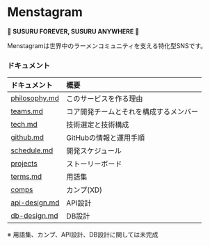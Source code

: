 # Menstagram
**🍜 SUSURU FOREVER, SUSURU ANYWHERE 🍜**

Menstagramは世界中のラーメンコミュニティを支える特化型SNSです。

### ドキュメント

|ドキュメント|概要|
|:--|:--|
|[philosophy.md](./philosophy.md)|このサービスを作る理由|
|[teams.md](./teams.md)|コア開発チームとそれを構成するメンバー|
|[tech.md](./tech.md)|技術選定と技術構成|
|[github.md](./github.md)|GitHubの情報と運用手順|
|[schedule.md](./schedule.md)|開発スケジュール|
|[projects](https://github.com/orgs/uyupun/projects/1)|ストーリーボード|
|[terms.md](./terms.md)|用語集|
|[comps](https://xd.adobe.com/view/e5c751bc-1938-407b-588c-887c79d1e489-93f6/)|カンプ(XD)|
|[api-design.md](./api-design.md)|API設計|
|[db-design.md](./db-design.md)|DB設計|

※ 用語集、カンプ、API設計、DB設計に関しては未完成
